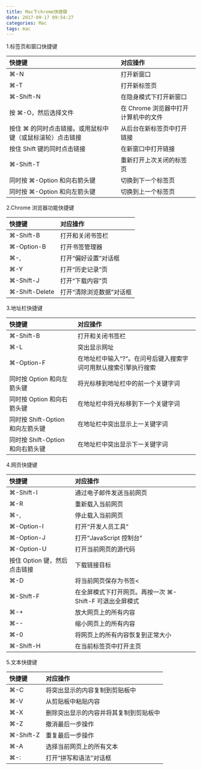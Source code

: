 ```yaml
---
title: Mac下chrome快捷键
date: 2017-09-17 09:54:27
categories: Mac
tags: mac
---
```


1.标签页和窗口快捷键

|快捷键| 对应操作|
| :----- | :----|
| ⌘-N     |  打开新窗口    |
| ⌘-T     |   打开新标签页    |
| ⌘-Shift-N  |   在隐身模式下打开新窗口    |
| 按 ⌘-O，然后选择文件 | 在 Chrome 浏览器中打开计算机中的文件 |
| 按住 ⌘ 的同时点击链接。或用鼠标中键（或鼠标滚轮）点击链接 | 从后台在新标签页中打开链接 |
|  按住 Shift 键的同时点击链接| 在新窗口中打开链接 |
| ⌘-Shift-T | 重新打开上次关闭的标签页 |
| 同时按 ⌘-Option 和向右箭头键 | 切换到下一个标签页 |
| 同时按 ⌘-Option 和向左箭头键 | 切换到上一个标签页 |

2.Chrome 浏览器功能快捷键

|快捷键| 对应操作|
| :----- | :----|
| ⌘-Shift-B     |  打开和关闭书签栏    |
|⌘-Option-B | 打开书签管理器|
| ⌘-,| 打开“偏好设置”对话框|
| ⌘-Y|打开“历史记录”页 |
| ⌘-Shift-J| 打开“下载内容”页|
| ⌘-Shift-Delete| 打开“清除浏览数据”对话框|

3.地址栏快捷键

|快捷键| 对应操作|
| :----- | :----|
| ⌘-Shift-B     |  打开和关闭书签栏    |
| ⌘-L| 突出显示网址|
| ⌘-Option-F| 在地址栏中输入“?”。在问号后键入搜索字词可用默认搜索引擎执行搜索|
| 同时按 Option 和向左箭头键|将光标移到地址栏中的前一个关键字词 |
| 同时按 Option 和向右箭头键| 在地址栏中将光标移到下一个关键字词|
| 同时按 Shift-Option 和向左箭头键| 在地址栏中突出显示上一关键字词|
|同时按 Shift-Option 和向右箭头键 | 在地址栏中突出显示下一关键字词|

4.网页快捷键

|快捷键| 对应操作|
| :----- | :----|
| ⌘-Shift-I | 通过电子邮件发送当前网页 |
| ⌘-R | 重新载入当前网页 |
| ⌘-, | 停止载入当前网页 |
| ⌘-Option-I | 打开“开发人员工具” |
| ⌘-Option-J | 打开“JavaScript 控制台” |
| ⌘-Option-U | 打开当前网页的源代码 |
| 按住 Option 键，然后点击链接 | 下载链接目标 |
| ⌘-D | 将当前网页保存为书签< |
| ⌘-Shift-F | 在全屏模式下打开网页。再按一次 ⌘-Shift-F 可退出全屏模式 |
| ⌘-+ | 放大网页上的所有内容 |
| ⌘-- | 缩小网页上的所有内容 |
| ⌘-0 | 将网页上的所有内容恢复到正常大小 |
| ⌘-Shift-H | 在当前标签页中打开主页 |

5.文本快捷键

|快捷键| 对应操作|
| :----- | :----|
| ⌘-C | 将突出显示的内容复制到剪贴板中 |
| ⌘-V | 从剪贴板中粘贴内容 |
| ⌘-X | 删除突出显示的内容并将其复制到剪贴板中 |
| ⌘-Z | 撤消最后一步操作 |
| ⌘-Shift-Z | 重复最后一步操作 |
| ⌘-A | 选择当前网页上的所有文本 |
| ⌘-: | 打开“拼写和语法”对话框 |
